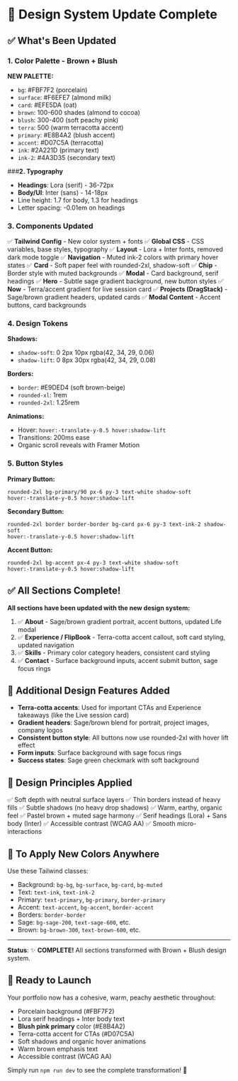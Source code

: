# 🎨 Design System Update Complete

## ✅ What's Been Updated

### **1. Color Palette - Brown + Blush**

**NEW PALETTE:**
- `bg`: #FBF7F2 (porcelain)
- `surface`: #F6EFE7 (almond milk)
- `card`: #EFE5DA (oat)
- `brown`: 100-600 shades (almond to cocoa)
- `blush`: 300-400 (soft peachy pink)
- `terra`: 500 (warm terracotta accent)
- `primary`: #E8B4A2 (blush accent)
- `accent`: #D07C5A (terracotta)
- `ink`: #2A221D (primary text)
- `ink-2`: #4A3D35 (secondary text)

###**2. Typography**
- **Headings**: Lora (serif) - 36-72px
- **Body/UI**: Inter (sans) - 14-18px
- Line height: 1.7 for body, 1.3 for headings
- Letter spacing: -0.01em on headings

### **3. Components Updated**

✅ **Tailwind Config** - New color system + fonts
✅ **Global CSS** - CSS variables, base styles, typography
✅ **Layout** - Lora + Inter fonts, removed dark mode toggle
✅ **Navigation** - Muted ink-2 colors with primary hover states
✅ **Card** - Soft paper feel with rounded-2xl, shadow-soft
✅ **Chip** - Border style with muted backgrounds
✅ **Modal** - Card background, serif headings
✅ **Hero** - Subtle sage gradient background, new button styles
✅ **Now** - Terra/accent gradient for live session card
✅ **Projects (DragStack)** - Sage/brown gradient headers, updated cards
✅ **Modal Content** - Accent buttons, card backgrounds

### **4. Design Tokens**

**Shadows:**
- `shadow-soft`: 0 2px 10px rgba(42, 34, 29, 0.06)
- `shadow-lift`: 0 8px 30px rgba(42, 34, 29, 0.08)

**Borders:**
- `border`: #E9DED4 (soft brown-beige)
- `rounded-xl`: 1rem
- `rounded-2xl`: 1.25rem

**Animations:**
- Hover: `hover:-translate-y-0.5 hover:shadow-lift`
- Transitions: 200ms ease
- Organic scroll reveals with Framer Motion

### **5. Button Styles**

**Primary Button:**
```tsx
rounded-2xl bg-primary/90 px-6 py-3 text-white shadow-soft
hover:-translate-y-0.5 hover:shadow-lift
```

**Secondary Button:**
```tsx
rounded-2xl border border-border bg-card px-6 py-3 text-ink-2 shadow-soft
hover:-translate-y-0.5 hover:shadow-lift
```

**Accent Button:**
```tsx
rounded-2xl bg-accent px-4 py-3 text-white shadow-soft
hover:-translate-y-0.5 hover:shadow-lift
```

## ✅ All Sections Complete!

**All sections have been updated with the new design system:**

1. ✅ **About** - Sage/brown gradient portrait, accent buttons, updated Life modal
2. ✅ **Experience / FlipBook** - Terra-cotta accent callout, soft card styling, updated navigation
3. ✅ **Skills** - Primary color category headers, consistent card styling
4. ✅ **Contact** - Surface background inputs, accent submit button, sage focus rings

## 🎨 Additional Design Features Added

- **Terra-cotta accents**: Used for important CTAs and Experience takeaways (like the Live session card)
- **Gradient headers**: Sage/brown blend for portrait, project images, company logos
- **Consistent button style**: All buttons now use rounded-2xl with hover lift effect
- **Form inputs**: Surface background with sage focus rings
- **Success states**: Sage green checkmark with soft background

## 🎯 Design Principles Applied

✅ Soft depth with neutral surface layers
✅ Thin borders instead of heavy fills
✅ Subtle shadows (no heavy drop shadows)
✅ Warm, earthy, organic feel
✅ Pastel brown + muted sage harmony
✅ Serif headings (Lora) + Sans body (Inter)
✅ Accessible contrast (WCAG AA)
✅ Smooth micro-interactions

## 🔄 To Apply New Colors Anywhere

Use these Tailwind classes:

- Background: `bg-bg`, `bg-surface`, `bg-card`, `bg-muted`
- Text: `text-ink`, `text-ink-2`
- Primary: `text-primary`, `bg-primary`, `border-primary`
- Accent: `text-accent`, `bg-accent`, `border-accent`
- Borders: `border-border`
- Sage: `bg-sage-200`, `text-sage-600`, etc.
- Brown: `bg-brown-300`, `text-brown-600`, etc.

---

**Status**: ✨ **COMPLETE!** All sections transformed with Brown + Blush design system.

## 🎉 Ready to Launch

Your portfolio now has a cohesive, warm, peachy aesthetic throughout:
- Porcelain background (#FBF7F2)
- Lora serif headings + Inter body text
- **Blush pink primary** color (#E8B4A2)
- Terra-cotta accent for CTAs (#D07C5A)
- Soft shadows and organic hover animations
- Warm brown emphasis text
- Accessible contrast (WCAG AA)

Simply run `npm run dev` to see the complete transformation! 🌸

